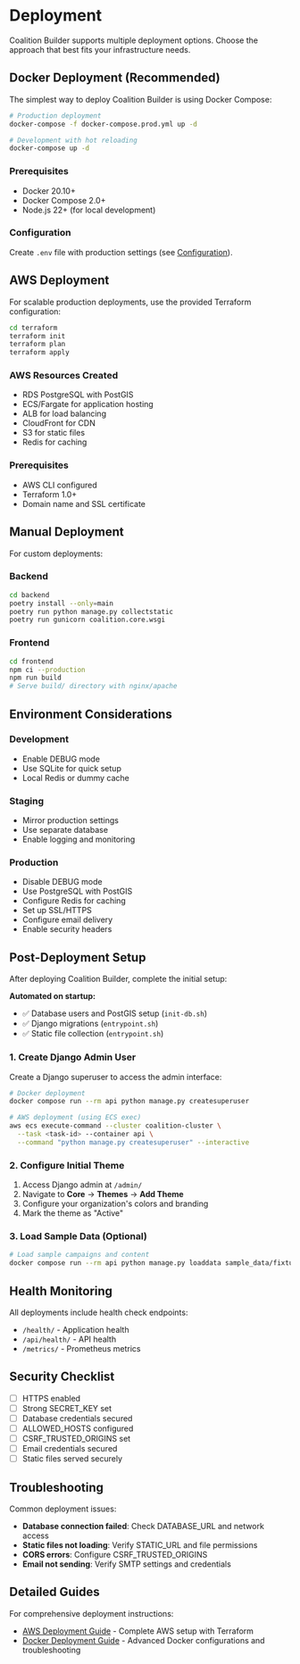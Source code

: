 # Deployment

Coalition Builder supports multiple deployment options. Choose the approach that best fits your infrastructure needs.

## Docker Deployment (Recommended)

The simplest way to deploy Coalition Builder is using Docker Compose:

```bash
# Production deployment
docker-compose -f docker-compose.prod.yml up -d

# Development with hot reloading
docker-compose up -d
```

### Prerequisites

- Docker 20.10+
- Docker Compose 2.0+
- Node.js 22+ (for local development)

### Configuration

Create `.env` file with production settings (see [Configuration](configuration.md)).

## AWS Deployment

For scalable production deployments, use the provided Terraform configuration:

```bash
cd terraform
terraform init
terraform plan
terraform apply
```

### AWS Resources Created

- RDS PostgreSQL with PostGIS
- ECS/Fargate for application hosting
- ALB for load balancing
- CloudFront for CDN
- S3 for static files
- Redis for caching

### Prerequisites

- AWS CLI configured
- Terraform 1.0+
- Domain name and SSL certificate

## Manual Deployment

For custom deployments:

### Backend

```bash
cd backend
poetry install --only=main
poetry run python manage.py collectstatic
poetry run gunicorn coalition.core.wsgi
```

### Frontend

```bash
cd frontend
npm ci --production
npm run build
# Serve build/ directory with nginx/apache
```

## Environment Considerations

### Development

- Enable DEBUG mode
- Use SQLite for quick setup
- Local Redis or dummy cache

### Staging

- Mirror production settings
- Use separate database
- Enable logging and monitoring

### Production

- Disable DEBUG mode
- Use PostgreSQL with PostGIS
- Configure Redis for caching
- Set up SSL/HTTPS
- Configure email delivery
- Enable security headers

## Post-Deployment Setup

After deploying Coalition Builder, complete the initial setup:

**Automated on startup:**

- ✅ Database users and PostGIS setup (`init-db.sh`)
- ✅ Django migrations (`entrypoint.sh`)
- ✅ Static file collection (`entrypoint.sh`)

### 1. Create Django Admin User

Create a Django superuser to access the admin interface:

```bash
# Docker deployment
docker compose run --rm api python manage.py createsuperuser

# AWS deployment (using ECS exec)
aws ecs execute-command --cluster coalition-cluster \
  --task <task-id> --container api \
  --command "python manage.py createsuperuser" --interactive
```

### 2. Configure Initial Theme

1. Access Django admin at `/admin/`
2. Navigate to **Core** → **Themes** → **Add Theme**
3. Configure your organization's colors and branding
4. Mark the theme as "Active"

### 3. Load Sample Data (Optional)

```bash
# Load sample campaigns and content
docker compose run --rm api python manage.py loaddata sample_data/fixtures.json
```

## Health Monitoring

All deployments include health check endpoints:

- `/health/` - Application health
- `/api/health/` - API health
- `/metrics/` - Prometheus metrics

## Security Checklist

- [ ] HTTPS enabled
- [ ] Strong SECRET_KEY set
- [ ] Database credentials secured
- [ ] ALLOWED_HOSTS configured
- [ ] CSRF_TRUSTED_ORIGINS set
- [ ] Email credentials secured
- [ ] Static files served securely

## Troubleshooting

Common deployment issues:

- **Database connection failed**: Check DATABASE_URL and network access
- **Static files not loading**: Verify STATIC_URL and file permissions
- **CORS errors**: Configure CSRF_TRUSTED_ORIGINS
- **Email not sending**: Verify SMTP settings and credentials

## Detailed Guides

For comprehensive deployment instructions:

- [AWS Deployment Guide](deployment/aws.md) - Complete AWS setup with Terraform
- [Docker Deployment Guide](deployment/docker.md) - Advanced Docker configurations and troubleshooting
